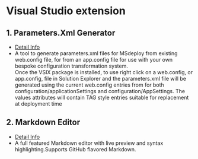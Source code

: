 # Visual Studio extension
## 1. Parameters.Xml Generator
- [Detail Info](https://marketplace.visualstudio.com/items?itemName=RichardFennellMVP.ParametersXmlGenerator)
- A tool to generate parameters.xml files for MSdeploy from existing web.config file, for from an app.config file for use with your own bespoke configuration transformation system.  
  Once the VSIX package is installed, to use right click on a web.config, or app.config, file in Solution Explorer and the parameters.xml file will be generated using the current web.config entries from for both configuration/applicationSettings and configuration/AppSettings. The values attributes will contain TAG style entries suitable for replacement at deployment time

## 2. Markdown Editor
- [Detail Info](https://marketplace.visualstudio.com/items?itemName=MadsKristensen.MarkdownEditor)
- A full featured Markdown editor with live preview and syntax highlighting.Supports GitHub flavored Markdown.